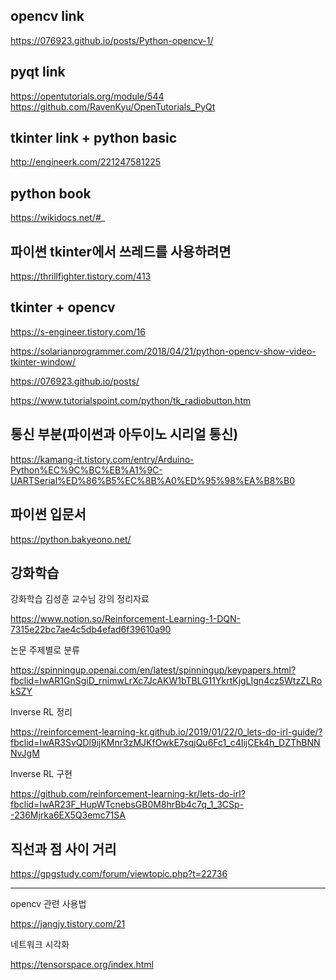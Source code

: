 opencv link
--------------
https://076923.github.io/posts/Python-opencv-1/

pyqt link
--------------
https://opentutorials.org/module/544
https://github.com/RavenKyu/OpenTutorials_PyQt

tkinter link + python basic
------------------
http://engineerk.com/221247581225

python book
----------------
https://wikidocs.net/#_

파이썬 tkinter에서 쓰레드를 사용하려면
----------------------------------
https://thrillfighter.tistory.com/413


tkinter + opencv 
--------------------
https://s-engineer.tistory.com/16

https://solarianprogrammer.com/2018/04/21/python-opencv-show-video-tkinter-window/

https://076923.github.io/posts/

https://www.tutorialspoint.com/python/tk_radiobutton.htm

통신 부분(파이썬과 아두이노 시리얼 통신)
----------------
https://kamang-it.tistory.com/entry/Arduino-Python%EC%9C%BC%EB%A1%9C-UARTSerial%ED%86%B5%EC%8B%A0%ED%95%98%EA%B8%B0

파이썬 입문서
---------------------
https://python.bakyeono.net/

강화학습 
--------------------
강화학습 김성훈 교수님 강의 정리자료


https://www.notion.so/Reinforcement-Learning-1-DQN-7315e22bc7ae4c5db4efad6f39610a90

논문 주제별로 분류

https://spinningup.openai.com/en/latest/spinningup/keypapers.html?fbclid=IwAR1GnSgiD_rnimwLrXc7JcAKW1bTBLG11YkrtKjgLIgn4cz5WtzZLRokSZY

Inverse RL 정리

https://reinforcement-learning-kr.github.io/2019/01/22/0_lets-do-irl-guide/?fbclid=IwAR3SvQDl9ijKMnr3zMJKfOwkE7sqjQu6Fc1_c4IijCEk4h_DZThBNNNvJgM

Inverse RL 구현

https://github.com/reinforcement-learning-kr/lets-do-irl?fbclid=IwAR23F_HupWTcnebsGB0M8hrBb4c7q_1_3CSp--236Mjrka6EX5Q3emc71SA

직선과 점 사이 거리
---------------------------------------------
https://gpgstudy.com/forum/viewtopic.php?t=22736

------------------
opencv 관련 사용법

https://jangjy.tistory.com/21

네트워크 시각화

https://tensorspace.org/index.html
